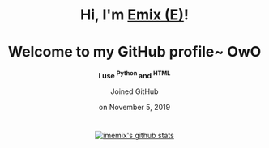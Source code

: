 


<h1 align="center" >Hi, I'm <a colour="save me from my nightmare of a life" href="https://github.com/imemix">Emix (E)</a>!</h1>
<h1 align="center">Welcome to my GitHub profile~ OwO</h1>
<p align="center"> <b> I use <sup> Python </sup> and <sup> HTML </sup> </b> </p>
  <p align="center">Joined GitHub</p>
  <p align="center">on November 5, 2019</p>
<h1></h1>
<p align="center">
  <a href="https://github.com/imemix"><img src="https://github-readme-stats.vercel.app/api?username=imemix&theme=tokyonight&show_icons=true" alt="imemix's github stats"></a>
</p>
